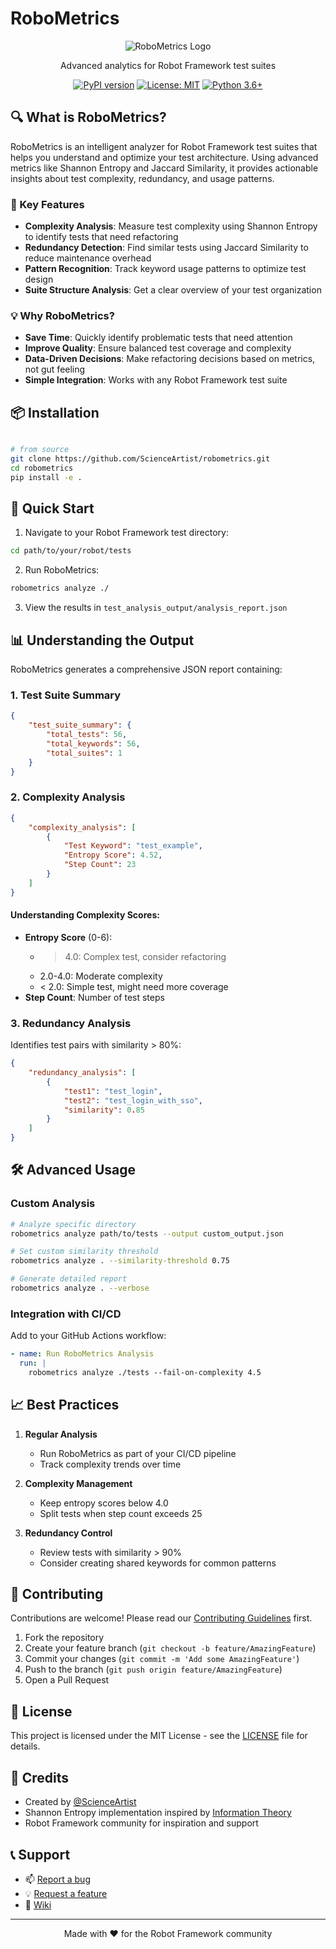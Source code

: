 # RoboMetrics

<div align="center">

![RoboMetrics Logo](assets/robometrics-logo.png)

Advanced analytics for Robot Framework test suites

[![PyPI version](https://badge.fury.io/py/robometrics.svg)](https://badge.fury.io/py/robometrics)
[![License: MIT](https://img.shields.io/badge/License-MIT-yellow.svg)](https://opensource.org/licenses/MIT)
[![Python 3.6+](https://img.shields.io/badge/python-3.6+-blue.svg)](https://www.python.org/downloads/)

</div>

## 🔍 What is RoboMetrics?

RoboMetrics is an intelligent analyzer for Robot Framework test suites that helps you understand and optimize your test architecture. Using advanced metrics like Shannon Entropy and Jaccard Similarity, it provides actionable insights about test complexity, redundancy, and usage patterns.

### 🚀 Key Features

- **Complexity Analysis**: Measure test complexity using Shannon Entropy to identify tests that need refactoring
- **Redundancy Detection**: Find similar tests using Jaccard Similarity to reduce maintenance overhead
- **Pattern Recognition**: Track keyword usage patterns to optimize test design
- **Suite Structure Analysis**: Get a clear overview of your test organization

### 💡 Why RoboMetrics?

- **Save Time**: Quickly identify problematic tests that need attention
- **Improve Quality**: Ensure balanced test coverage and complexity
- **Data-Driven Decisions**: Make refactoring decisions based on metrics, not gut feeling
- **Simple Integration**: Works with any Robot Framework test suite

## 📦 Installation

```bash

# from source
git clone https://github.com/ScienceArtist/robometrics.git
cd robometrics
pip install -e .
```

## 🚀 Quick Start

1. Navigate to your Robot Framework test directory:
```bash
cd path/to/your/robot/tests
```

2. Run RoboMetrics:
```bash
robometrics analyze ./
```

3. View the results in `test_analysis_output/analysis_report.json`

## 📊 Understanding the Output

RoboMetrics generates a comprehensive JSON report containing:

### 1. Test Suite Summary
```json
{
    "test_suite_summary": {
        "total_tests": 56,
        "total_keywords": 56,
        "total_suites": 1
    }
}
```

### 2. Complexity Analysis
```json
{
    "complexity_analysis": [
        {
            "Test Keyword": "test_example",
            "Entropy Score": 4.52,
            "Step Count": 23
        }
    ]
}
```

#### Understanding Complexity Scores:
- **Entropy Score** (0-6):
  - > 4.0: Complex test, consider refactoring
  - 2.0-4.0: Moderate complexity
  - < 2.0: Simple test, might need more coverage
- **Step Count**: Number of test steps

### 3. Redundancy Analysis
Identifies test pairs with similarity > 80%:
```json
{
    "redundancy_analysis": [
        {
            "test1": "test_login",
            "test2": "test_login_with_sso",
            "similarity": 0.85
        }
    ]
}
```

## 🛠️ Advanced Usage

### Custom Analysis

```bash
# Analyze specific directory
robometrics analyze path/to/tests --output custom_output.json

# Set custom similarity threshold
robometrics analyze . --similarity-threshold 0.75

# Generate detailed report
robometrics analyze . --verbose
```

### Integration with CI/CD

Add to your GitHub Actions workflow:

```yaml
- name: Run RoboMetrics Analysis
  run: |
    robometrics analyze ./tests --fail-on-complexity 4.5
```

## 📈 Best Practices

1. **Regular Analysis**
   - Run RoboMetrics as part of your CI/CD pipeline
   - Track complexity trends over time

2. **Complexity Management**
   - Keep entropy scores below 4.0
   - Split tests when step count exceeds 25

3. **Redundancy Control**
   - Review tests with similarity > 90%
   - Consider creating shared keywords for common patterns

## 🤝 Contributing

Contributions are welcome! Please read our [Contributing Guidelines](CONTRIBUTING.md) first.

1. Fork the repository
2. Create your feature branch (`git checkout -b feature/AmazingFeature`)
3. Commit your changes (`git commit -m 'Add some AmazingFeature'`)
4. Push to the branch (`git push origin feature/AmazingFeature`)
5. Open a Pull Request

## 📝 License

This project is licensed under the MIT License - see the [LICENSE](LICENSE) file for details.

## 🙏 Credits

- Created by [@ScienceArtist](https://github.com/ScienceArtist)
- Shannon Entropy implementation inspired by [Information Theory](https://en.wikipedia.org/wiki/Shannon_entropy)
- Robot Framework community for inspiration and support

## 📞 Support

- 📫 [Report a bug](https://github.com/ScienceArtist/robometrics/issues)
- 💡 [Request a feature](https://github.com/ScienceArtist/robometrics/issues)
- 📖 [Wiki](https://github.com/ScienceArtist/robometrics/wiki)

---

<div align="center">
Made with ❤️ for the Robot Framework community
</div>
